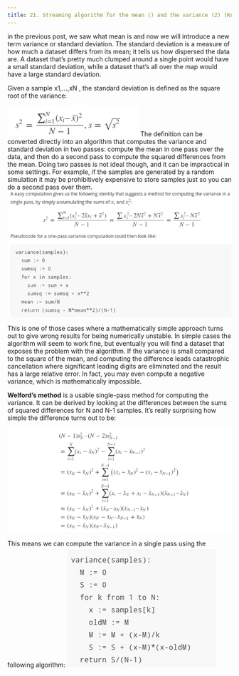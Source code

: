 ```yaml
---
title: 21. Streaming algorithm for the mean () and the variance (2) (Knuth, Welford). Show with an example why the running mean formula is preferable to the definition formula.
---
```

in the previous post, we saw what mean is and now we will introduce a new term variance or standard deviation.
The standard deviation is a measure of how much a dataset differs from its mean; it tells us how dispersed the data are. A dataset that’s pretty much clumped around a single point would have a small standard deviation, while a dataset that’s all over the map would have a large standard deviation.

Given a sample x1,…,xN , the standard deviation is defined as the square root of the variance:
      
 ![alt text here](/img/variance.png) 
 The definition can be converted directly into an algorithm that computes the variance and standard deviation in two passes: compute the mean in one pass over the data, and then do a second pass to compute the squared differences from the mean. Doing two passes is not ideal though, and it can be impractical in some settings. For example, if the samples are generated by a random simulation it may be prohibitively expensive to store samples just so you can do a second pass over them.
![alt text here](/img/standard.png)

This is one of those cases where a mathematically simple approach turns out to give wrong results for being numerically unstable. In simple cases the algorithm will seem to work fine, but eventually you will find a dataset that exposes the problem with the algorithm. If the variance is small compared to the square of the mean, and computing the difference leads catastrophic cancellation where significant leading digits are eliminated and the result has a large relative error. In fact, you may even compute a negative variance, which is mathematically impossible.

**Welford’s method** is a usable single-pass method for computing the variance. It can be derived by looking at the differences between the sums of squared differences for N and N-1 samples. It’s really surprising how simple the difference turns out to be:

![alt text here](/img/welfords.png)

This means we can compute the variance in a single pass using the following algorithm:
![alt text here](/img/welfrods_algorithm.png)
                        
